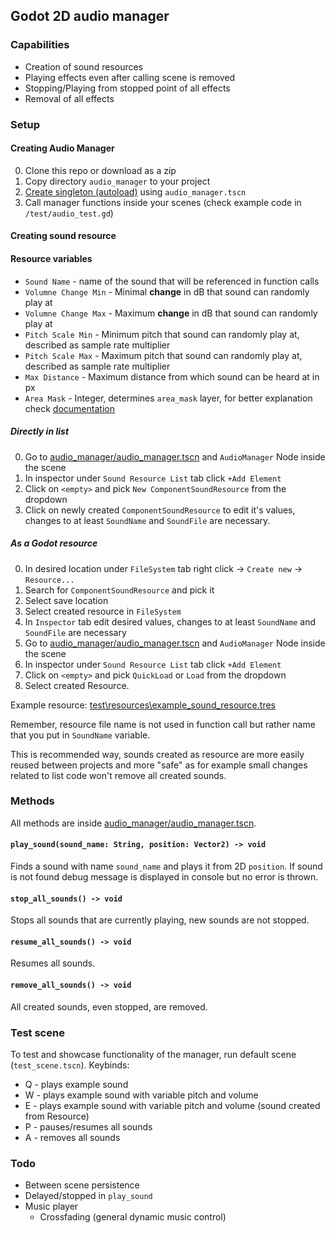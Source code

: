 ## Godot 2D audio manager
### Capabilities
- Creation of sound resources
- Playing effects even after calling scene is removed
- Stopping/Playing from stopped point of all effects
- Removal of all effects

### Setup
#### Creating Audio Manager
0. Clone this repo or download as a zip
0. Copy directory `audio_manager` to your project
0. [Create singleton (autoload)](https://docs.godotengine.org/en/stable/tutorials/scripting/singletons_autoload.html#autoload) using `audio_manager.tscn` 
0. Call manager functions inside your scenes (check example code in `/test/audio_test.gd`)

#### Creating sound resource
#### Resource variables
- `Sound Name` - name of the sound that will be referenced in function calls
- `Volumne Change Min` - Minimal __change__ in dB that sound can randomly play at
- `Volumne Change Max` - Maximum __change__ in dB that sound can randomly play at
- `Pitch Scale Min` - Minimum pitch that sound can randomly play at, described as sample rate multiplier
- `Pitch Scale Max` - Maximum pitch that sound can randomly play at, described as sample rate multiplier
- `Max Distance` - Maximum distance from which sound can be heard at in px
- `Area Mask` - Integer, determines `area_mask` layer, for better explanation check [documentation](https://docs.godotengine.org/en/stable/classes/class_audiostreamplayer2d.html#class-audiostreamplayer2d-property-area-mask)

##### Directly in list
0. Go to [audio_manager/audio_manager.tscn](audio_manager/audio_manager.tscn) and `AudioManager` Node inside the scene
0. In inspector under `Sound Resource List` tab click `+Add Element`
0. Click on `<empty>` and pick `New ComponentSoundResource` from the dropdown
0. Click on newly created `ComponentSoundResource` to edit it's values, changes to at least `SoundName` and `SoundFile` are necessary.

##### As a Godot resource
0. In desired location under `FileSystem` tab right click -> `Create new` -> `Resource...`
0. Search for `ComponentSoundResource` and pick it
0. Select save location
0. Select created resource in `FileSystem`
0. In `Inspector` tab edit desired values, changes to at least `SoundName` and `SoundFile` are necessary
0. Go to [audio_manager/audio_manager.tscn](audio_manager/audio_manager.tscn) and `AudioManager` Node inside the scene
0. In inspector under `Sound Resource List` tab click `+Add Element`
0. Click on `<empty>` and pick `QuickLoad` or `Load` from the dropdown
0. Select created Resource.

Example resource: [test\resources\example_sound_resource.tres](test\resources\example_sound_resource.tres)

Remember, resource file name is not used in function call but rather name that you put in `SoundName` variable.

This is recommended way, sounds created as resource are more easily reused between projects and more "safe" as for example small changes related to list code won't remove all created sounds.

### Methods
All methods are inside [audio_manager/audio_manager.tscn](audio_manager/audio_manager.tscn).
#### `play_sound(sound_name: String, position: Vector2) -> void` 
Finds a sound with name `sound_name` and plays it from 2D `position`. If sound is not found debug message is displayed in console but no error is thrown. 

#### `stop_all_sounds() -> void` 
Stops all sounds that are currently playing, new sounds are not stopped.

#### `resume_all_sounds() -> void` 
Resumes all sounds.

#### `remove_all_sounds() -> void` 
All created sounds, even stopped, are removed.

### Test scene
To test and showcase functionality of the manager, run default scene (`test_scene.tscn`). 
Keybinds:
- Q - plays example sound
- W - plays example sound with variable pitch and volume
- E - plays example sound with variable pitch and volume (sound created from Resource)
- P - pauses/resumes all sounds
- A - removes all sounds

### Todo
- Between scene persistence
- Delayed/stopped in `play_sound`
- Music player
    - Crossfading (general dynamic music control)
